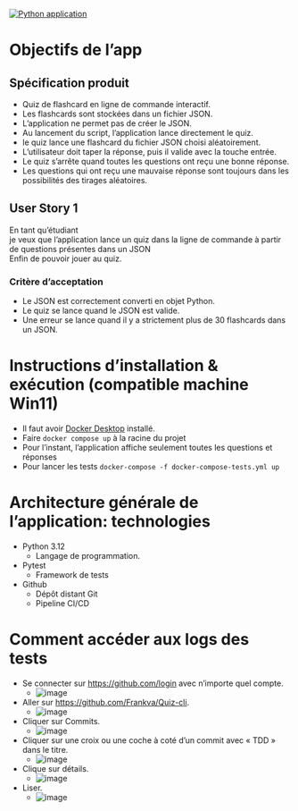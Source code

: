 [![Python application](https://github.com/Frankva/testgithubactionpython/actions/workflows/python-app.yml/badge.svg)](https://github.com/Frankva/testgithubactionpython/actions/workflows/python-app.yml)

# Objectifs de l’app
## Spécification produit
- Quiz de flashcard en ligne de commande interactif.
- Les flashcards sont stockées dans un fichier JSON.
- L’application ne permet pas de créer le JSON.
- Au lancement du script, l’application lance directement le quiz.
- le quiz lance une flashcard du fichier JSON choisi aléatoirement.
- L’utilisateur doit taper la réponse, puis il valide avec la touche entrée.
- Le quiz s’arrête quand toutes les questions ont reçu une bonne réponse.
- Les questions qui ont reçu une mauvaise réponse sont toujours dans les possibilités des tirages aléatoires.
## User Story 1
En tant qu’étudiant  
je veux que l’application lance un quiz dans la ligne de commande à partir de questions présentes dans un JSON  
Enfin de pouvoir jouer au quiz.  
### Critère d’acceptation
- Le JSON est correctement converti en objet Python.
- Le quiz se lance quand le JSON est valide.
- Une erreur se lance quand il y a strictement plus de 30 flashcards dans un JSON.
# Instructions d’installation & exécution (compatible machine Win11)
- Il faut avoir [Docker
  Desktop](https://www.docker.com/products/docker-desktop/) installé.
- Faire `docker compose up` à la racine du projet
- Pour l’instant, l’application affiche seulement toutes les questions et réponses
- Pour lancer les tests `docker-compose -f docker-compose-tests.yml up`
# Architecture générale de l’application: technologies
- Python 3.12
	- Langage de programmation.
- Pytest
	- Framework de tests
- Github
	- Dépôt distant Git
	- Pipeline CI/CD
# Comment accéder aux logs des tests
- Se connecter sur https://github.com/login avec n’importe quel compte.
	- ![image](https://github.com/user-attachments/assets/31a895fd-b087-4c0b-87f3-daeb11c47202)
- Aller sur https://github.com/Frankva/Quiz-cli.
	- ![image](https://github.com/user-attachments/assets/88bf99b5-40ac-4b3c-9c45-e7d978e38636)
- Cliquer sur Commits.
	- ![image](https://github.com/user-attachments/assets/029210c7-8ef6-4fed-afec-d0a34fc8431a)
- Cliquer sur une croix ou une coche à coté d’un commit avec « TDD » dans le titre.
	- ![image](https://github.com/user-attachments/assets/9d1c6acc-1b88-4d18-96bd-1e2dbdd3ebd3)
- Clique sur détails.
	- ![image](https://github.com/user-attachments/assets/90597b83-ace4-4156-b335-2cebcf744d6b)
- Liser.
	- ![image](https://github.com/user-attachments/assets/fa21c889-9b72-4416-93e0-628817b89a1a)
